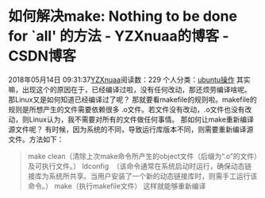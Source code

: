 # 如何解决make: Nothing to be done for `all' 的方法 - YZXnuaa的博客 - CSDN博客
2018年05月14日 09:31:37[YZXnuaa](https://me.csdn.net/YZXnuaa)阅读数：229
个人分类：[ubuntu操作](https://blog.csdn.net/YZXnuaa/article/category/7388698)
其实嘛，出现这个的原因在于，已经编译过啦，没有任何改动，那还烦劳编译啥呢。
那Linux又是如何知道已经编译过了呢？
那就要看makefile的规则啦。makefile的规则是所想产生的文件需要依赖很多 .o文件。若文件没有改动，.o文件也没有改动，则Linux认为，我不需要对所有的文件做任何事情。
那如何让make重新编译源文件呢？
有时候，因为系统的不同，导致运行库版本不同，则需要重新编译源文件。方法如下：
>make clean（清除上次make命令所产生的object文件（后缀为“.o”的文件）及可执行文件。）
>ldconfig  （该命令通常在系统启动时运行，确保动态链接库为系统所共享。当用户安装了一个新的动态链接库时，则需手工运行该命令。）
>make（执行makefile文件）
这样就能够重新编译
